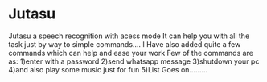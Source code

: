 # Jutasu
Jutasu a speech recognition with acess mode
It can help you with all the task just by way to simple commands....
I Have also added quite a few commands which can help and ease your work
Few of the commands are as:
1)enter with a password
2)send whatsapp message 
3)shutdown your pc
4)and also play some music just for fun
5)List Goes on.........
